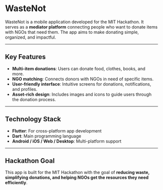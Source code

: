 # WasteNot

WasteNot is a mobile application developed for the MIT Hackathon. It serves as a **mediator platform** connecting people who want to donate items with NGOs that need them. The app aims to make donating simple, organized, and impactful.

---

## Key Features

* **Multi-item donations**: Users can donate food, clothes, books, and more.
* **NGO matching**: Connects donors with NGOs in need of specific items.
* **User-friendly interface**: Intuitive screens for donations, notifications, and profiles.
* **Asset-rich design**: Includes images and icons to guide users through the donation process.

---

## Technology Stack

* **Flutter**: For cross-platform app development
* **Dart**: Main programming language
* **Android / iOS / Web / Desktop**: Multi-platform support

---

## Hackathon Goal

This app is built for the MIT Hackathon with the goal of **reducing waste, simplifying donations, and helping NGOs get the resources they need efficiently**.

